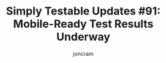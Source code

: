 ---
layout: default
title: "Simply Testable Updates #91: Mobile-Ready Test Results Underway"
author: joncram
newsletter:
    issue_number: 91st
    url: https://us5.campaign-archive1.com/?u=ac75e33d993d2b502e333ddd0&amp;id=1fc24c221b
    highlights:
      - <a href="https://us5.campaign-archive1.com/?u=ac75e33d993d2b502e333ddd0&amp;id=1fc24c221b#mobile-ready-test-results-underway">Mobile-ready test results underway</a>
    closing_sentence: Expect the next newsletter in a week from now on 4 June 2014
---